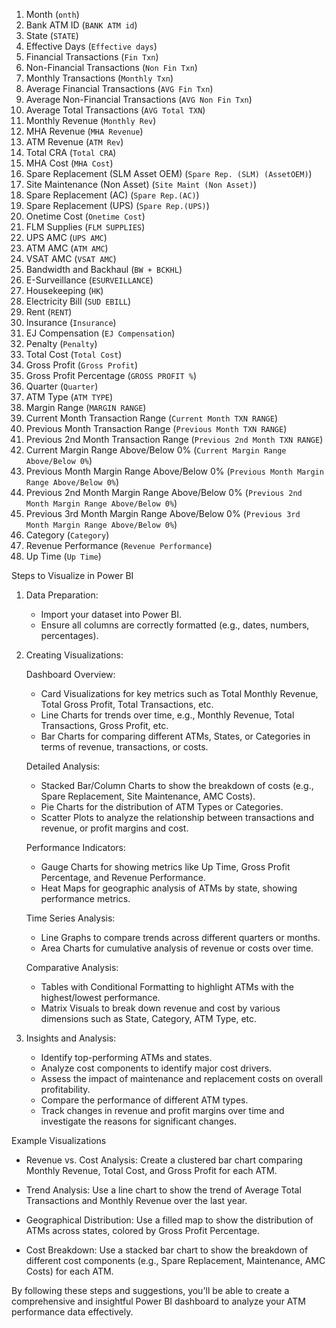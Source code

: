 
1. Month (`onth`)
2. Bank ATM ID (`BANK ATM id`)
3. State (`STATE`)
4. Effective Days (`Effective days`)
5. Financial Transactions (`Fin Txn`)
6. Non-Financial Transactions (`Non Fin Txn`)
7. Monthly Transactions (`Monthly Txn`)
8. Average Financial Transactions (`AVG Fin Txn`)
9. Average Non-Financial Transactions (`AVG Non Fin Txn`)
10. Average Total Transactions (`AVG Total TXN`)
11. Monthly Revenue (`Monthly Rev`)
12. MHA Revenue (`MHA Revenue`)
13. ATM Revenue (`ATM Rev`)
14. Total CRA (`Total CRA`)
15. MHA Cost (`MHA Cost`)
16. Spare Replacement (SLM Asset OEM) (`Spare Rep. (SLM) (AssetOEM)`)
17. Site Maintenance (Non Asset) (`Site Maint (Non Asset)`)
18. Spare Replacement (AC) (`Spare Rep.(AC)`)
19. Spare Replacement (UPS) (`Spare Rep.(UPS)`)
20. Onetime Cost (`Onetime Cost`)
21. FLM Supplies (`FLM SUPPLIES`)
22. UPS AMC (`UPS AMC`)
23. ATM AMC (`ATM AMC`)
24. VSAT AMC (`VSAT AMC`)
25. Bandwidth and Backhaul (`BW + BCKHL`)
26. E-Surveillance (`ESURVEILLANCE`)
27. Housekeeping (`HK`)
28. Electricity Bill (`SUD EBILL`)
29. Rent (`RENT`)
30. Insurance (`Insurance`)
31. EJ Compensation (`EJ Compensation`)
32. Penalty (`Penalty`)
33. Total Cost (`Total Cost`)
34. Gross Profit (`Gross Profit`)
35. Gross Profit Percentage (`GROSS PROFIT %`)
36. Quarter (`Quarter`)
37. ATM Type (`ATM TYPE`)
38. Margin Range (`MARGIN RANGE`)
39. Current Month Transaction Range (`Current Month TXN RANGE`)
40. Previous Month Transaction Range (`Previous Month TXN RANGE`)
41. Previous 2nd Month Transaction Range (`Previous 2nd Month TXN RANGE`)
42. Current Margin Range Above/Below 0% (`Current Margin Range Above/Below 0%`)
43. Previous Month Margin Range Above/Below 0% (`Previous Month Margin Range Above/Below 0%`)
44. Previous 2nd Month Margin Range Above/Below 0% (`Previous 2nd Month Margin Range Above/Below 0%`)
45. Previous 3rd Month Margin Range Above/Below 0% (`Previous 3rd Month Margin Range Above/Below 0%`)
46. Category (`Category`)
47. Revenue Performance (`Revenue Performance`)
48. Up Time (`Up Time`)

 Steps to Visualize in Power BI

1. Data Preparation:
   - Import your dataset into Power BI.
   - Ensure all columns are correctly formatted (e.g., dates, numbers, percentages).

2. Creating Visualizations:

   Dashboard Overview:
   - Card Visualizations for key metrics such as Total Monthly Revenue, Total Gross Profit, Total Transactions, etc.
   - Line Charts for trends over time, e.g., Monthly Revenue, Total Transactions, Gross Profit, etc.
   - Bar Charts for comparing different ATMs, States, or Categories in terms of revenue, transactions, or costs.

   Detailed Analysis:
   - Stacked Bar/Column Charts to show the breakdown of costs (e.g., Spare Replacement, Site Maintenance, AMC Costs).
   - Pie Charts for the distribution of ATM Types or Categories.
   - Scatter Plots to analyze the relationship between transactions and revenue, or profit margins and cost.

   Performance Indicators:
   - Gauge Charts for showing metrics like Up Time, Gross Profit Percentage, and Revenue Performance.
   - Heat Maps for geographic analysis of ATMs by state, showing performance metrics.

   Time Series Analysis:
   - Line Graphs to compare trends across different quarters or months.
   - Area Charts for cumulative analysis of revenue or costs over time.

   Comparative Analysis:
   - Tables with Conditional Formatting to highlight ATMs with the highest/lowest performance.
   - Matrix Visuals to break down revenue and cost by various dimensions such as State, Category, ATM Type, etc.

3. Insights and Analysis:
   - Identify top-performing ATMs and states.
   - Analyze cost components to identify major cost drivers.
   - Assess the impact of maintenance and replacement costs on overall profitability.
   - Compare the performance of different ATM types.
   - Track changes in revenue and profit margins over time and investigate the reasons for significant changes.

 Example Visualizations

- Revenue vs. Cost Analysis:
  Create a clustered bar chart comparing Monthly Revenue, Total Cost, and Gross Profit for each ATM.

- Trend Analysis:
  Use a line chart to show the trend of Average Total Transactions and Monthly Revenue over the last year.

- Geographical Distribution:
  Use a filled map to show the distribution of ATMs across states, colored by Gross Profit Percentage.

- Cost Breakdown:
  Use a stacked bar chart to show the breakdown of different cost components (e.g., Spare Replacement, Maintenance, AMC Costs) for each ATM.

By following these steps and suggestions, you'll be able to create a comprehensive and insightful Power BI dashboard to analyze your ATM performance data effectively.
